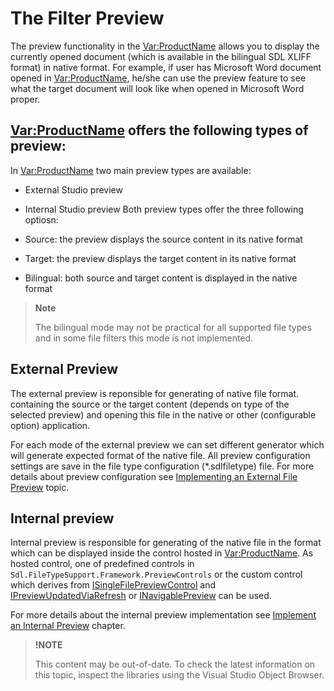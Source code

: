 The Filter Preview
==

The preview functionality in the <Var:ProductName> allows you to display the currently opened document (which is available in the bilingual SDL XLIFF format) in native format. For example, if user has Microsoft Word document opened in <Var:ProductName>, he/she can use the preview feature to see what the target document will look like when opened in Microsoft Word proper.

**<Var:ProductName> offers the following types of preview:**
--
In <Var:ProductName> two main preview types are available:

* External Studio preview
* Internal Studio preview
Both preview types offer the three following optiosn:

* Source: the preview displays the source content in its native format
* Target: the preview displays the target content in its native format
* Bilingual: both source and target content is displayed in the native format

>**Note**
>
>The bilingual mode may not be practical for all supported file types and in some file filters this mode is not implemented.

External Preview
--

The external preview is reponsible for generating of native file format. containing the source or the target content (depends on type of the selected preview) and opening this file in the native or other (configurable option) application.

For each mode of the external preview we can set different generator which will generate expected format of the native file. All preview configuration settings are save in the file type configuration (*.sdlfiletype) file. For more details about preview configuration see [Implementing an External File Preview](implementing_an_external_file_preview.md) topic.

Internal preview
-- 
Internal preview is responsible for generating of the native file in the format which can be displayed inside the control hosted in <Var:ProductName>. As hosted control, one of predefined controls in ```Sdl.FileTypeSupport.Framework.PreviewControls``` or the custom control which derives from [ISingleFilePreviewControl](../../api/filetypesupport/Sdl.FileTypeSupport.Framework.IntegrationApi.ISingleFilePreviewControl.yml) and [IPreviewUpdatedViaRefresh](../../api/filetypesupport/Sdl.FileTypeSupport.Framework.IntegrationApi.IPreviewUpdatedViaRefresh.yml) or [INavigablePreview](../../api/filetypesupport/Sdl.FileTypeSupport.Framework.IntegrationApi.INavigablePreview.yml) can be used.

For more details about the internal preview implementation see [Implement an Internal Preview](internal_preview.md) chapter.

>**!NOTE**
>
> This content may be out-of-date. To check the latest information on this topic, inspect the libraries using the Visual Studio Object Browser.

